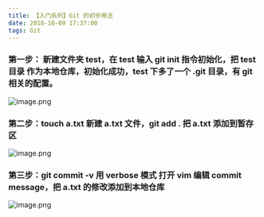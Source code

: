 ```yaml
---
title: 【入门系列】Git 的初步用法
date: 2018-10-09 17:37:00
tags: Git
---
```


### 第一步： 新建文件夹 test，在 test 输入 git init 指令初始化，把 test目录 作为本地仓库，初始化成功，test 下多了一个 .git 目录，有 git 相关的配置。
 ![image.png](//video.jirengu.com/xdml/image/b2221d8d-3afd-4e80-bc6a-37aabd710ed1/2018-10-9-11-26-23.png)

### 第二步：touch a.txt 新建 a.txt 文件，git add . 把 a.txt 添加到暂存区
![image.png](//video.jirengu.com/xdml/image/b2221d8d-3afd-4e80-bc6a-37aabd710ed1/2018-10-9-11-28-27.png)

### 第三步：git commit -v 用 verbose 模式 打开 vim 编辑 commit message，把 a.txt 的修改添加到本地仓库
![image.png](//video.jirengu.com/xdml/image/b2221d8d-3afd-4e80-bc6a-37aabd710ed1/2018-10-9-11-32-13.png)
